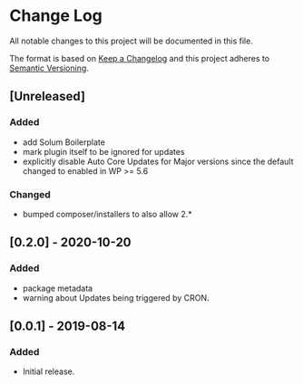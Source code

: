# Change Log
All notable changes to this project will be documented in this file.

The format is based on [Keep a Changelog](https://keepachangelog.com/)
and this project adheres to [Semantic Versioning](https://semver.org/).

## [Unreleased]
### Added
- add Solum Boilerplate
- mark plugin itself to be ignored for updates
- explicitly disable Auto Core Updates for Major versions since the default changed to enabled in WP >= 5.6 

### Changed
- bumped composer/installers to also allow 2.* 

## [0.2.0] - 2020-10-20
### Added
- package metadata
- warning about Updates being triggered by CRON.

## [0.0.1] - 2019-08-14
### Added
 - Initial release.